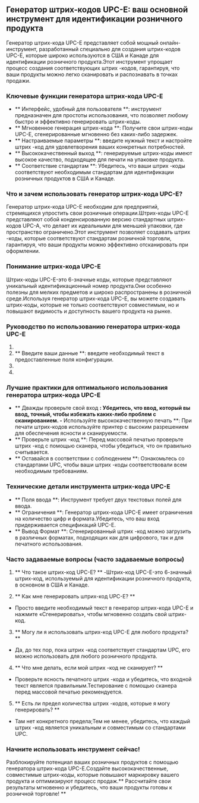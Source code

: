 ## Генератор штрих-кодов UPC-E: ваш основной инструмент для идентификации розничного продукта

Генератор штрих-кода UPC-E представляет собой мощный онлайн-инструмент, разработанный специально для создания штрих-кодов UPC-E, которые широко используются в США и Канаде для идентификации розничного продукта.Этот инструмент упрощает процесс создания соответствующих штрих -кодов, гарантируя, что ваши продукты можно легко сканировать и распознавать в точках продажи.

### Ключевые функции генератора штрих-кода UPC-E

- ** Интерфейс, удобный для пользователя **: инструмент предназначен для простоты использования, что позволяет любому быстро и эффективно генерировать штрих-коды.
- ** Мгновенное генерация штрих-кода **: Получите свои штрих-коды UPC-E, сгенерированные мгновенно без каких-либо задержек.
- ** Настраиваемые параметры **: введите нужный текст и настройте штрих -код для удовлетворения ваших конкретных потребностей.
- ** Высококачественный выход **: генерируемые штрих-коды имеют высокое качество, подходящее для печати на упаковке продукта.
- ** Соответствие стандартам **: Убедитесь, что ваши штрих -коды соответствуют необходимым стандартам для идентификации розничных продуктов в США и Канаде.

### Что и зачем использовать генератор штрих-кода UPC-E?

Генератор штрих-кода UPC-E необходим для предприятий, стремящихся упростить свои розничные операции.Штрих-коды UPC-E представляют собой конденсированную версию стандартных штрих-кодов UPC-A, что делает их идеальными для меньшей упаковки, где пространство ограничено.Этот инструмент позволяет создавать штрих -коды, которые соответствуют стандартам розничной торговли, гарантируя, что ваши продукты можно эффективно отсканировать при оформлении.

### Понимание штрих-кода UPC-E

Штрих-коды UPC-E-это 6-значные коды, которые представляют уникальный идентификационный номер продукта.Они особенно полезны для мелких предметов и широко распространены в розничной среде.Используя генератор штрих-кода UPC-E, вы можете создавать штрих-коды, которые не только соответствуют совместимым, но и повышают видимость и доступность вашего продукта на рынке.

### Руководство по использованию генератора штрих-кода UPC-E

1.
2. ** Введите ваши данные **: введите необходимый текст в предоставленные поля конфигурации.
3.
4.

### Лучшие практики для оптимального использования генератора штрих-кода UPC-E

- ** Дважды проверьте свой вход **: Убедитесь, что ввод, который вы ввод, точный, чтобы избежать каких-либо проблем с сканированием.
-** Используйте высококачественную печать **: При печати штрих-кодов используйте принтер с высоким разрешением для обеспечения ясности и сканируемости.
- ** Проверьте штрих -код **: Перед массовой печатью проверьте штрих -код с помощью сканера, чтобы убедиться, что он правильно считывается.
- ** Оставайся в соответствии с соблюдением **: Ознакомьтесь со стандартами UPC, чтобы ваши штрих -коды соответствовали всем необходимым требованиям.

### Технические детали инструмента штрих-кода UPC-E

- ** Поля ввода **: Инструмент требует двух текстовых полей для ввода.
- ** Ограничения **: Генератор штрих-кода UPC-E имеет ограничения на количество цифр и формата.Убедитесь, что ваш вход придерживается спецификаций UPC-E.
- ** Вывод Формат **: Сгенерированный штрих -код можно загрузить в различных форматах, подходящих как для цифрового, так и для печатного использования.

### Часто задаваемые вопросы (часто задаваемые вопросы)

1. ** Что такое штрих-код UPC-E? **
-Штрих-код UPC-E-это 6-значный штрих-код, используемый для идентификации розничного продукта, в основном в США и Канаде.

2. ** Как мне генерировать штрих-код UPC-E? **
- Просто введите необходимый текст в генератор штрих-кода UPC-E и нажмите «Сгенерировать», чтобы мгновенно создать свой штрих-код.

3. ** Могу ли я использовать штрих-код UPC-E для любого продукта? **
- Да, до тех пор, пока штрих -код соответствует стандартам UPC, его можно использовать для любого розничного продукта.

4. ** Что мне делать, если мой штрих -код не сканирует? **
- Проверьте ясность печатного штрих -кода и убедитесь, что входной текст является правильным.Тестирование с помощью сканера перед массовой печатью рекомендуется.

5. ** Есть ли предел количества штрих -кодов, которые я могу генерировать? **
- Там нет конкретного предела;Тем не менее, убедитесь, что каждый штрих -код является уникальным и совместимым со стандартами UPC.

### Начните использовать инструмент сейчас!

Разблокируйте потенциал ваших розничных продуктов с помощью генератора штрих-кода UPC-E.Создайте высококачественные, совместимые штрих-коды, которые повышают маркировку вашего продукта и оптимизируют процесс продаж.** Рассчитайте свои результаты мгновенно и убедитесь, что ваши продукты готовы к розничной торговле! **